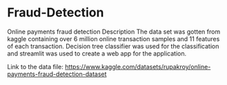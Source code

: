 # Fraud-Detection
Online payments fraud detection
Description
The data set was gotten from kaggle containing over 6 million online transaction samples and 11 features of each transaction. Decision tree classifier was used for the classification and streamlit was used to create a web app for the application. 

Link to the data file: https://www.kaggle.com/datasets/rupakroy/online-payments-fraud-detection-dataset
